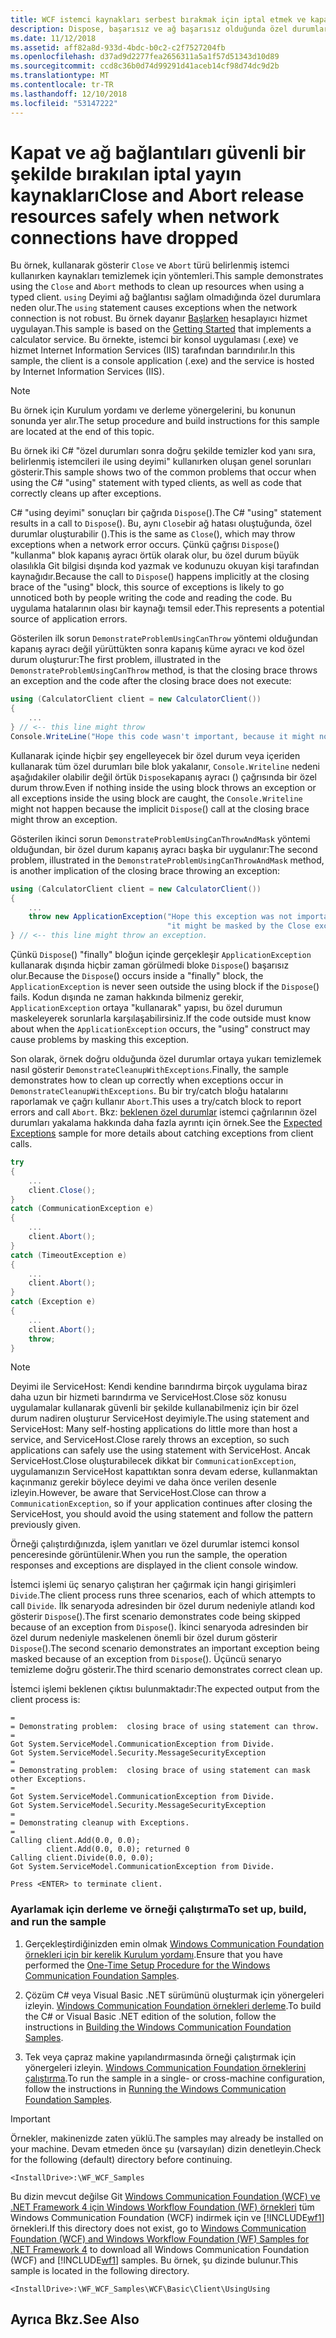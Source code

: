 ```yaml
---
title: WCF istemci kaynakları serbest bırakmak için iptal etmek ve kapatmak kullanın
description: Dispose, başarısız ve ağ başarısız olduğunda özel durumlar. Bu, istenmeyen davranışlara neden olabilir. Bunun yerine, yakın kullanın ve ağ başarısız olduğunda istemci kaynakları serbest bırakmak için İptal.
ms.date: 11/12/2018
ms.assetid: aff82a8d-933d-4bdc-b0c2-c2f7527204fb
ms.openlocfilehash: d37ad9d2277fea2656311a5a1f57d51343d10d89
ms.sourcegitcommit: ccd8c36b0d74d99291d41aceb14cf98d74dc9d2b
ms.translationtype: MT
ms.contentlocale: tr-TR
ms.lasthandoff: 12/10/2018
ms.locfileid: "53147222"
---
```

# <a name="close-and-abort-release-resources-safely-when-network-connections-have-dropped"></a><span data-ttu-id="b6ce7-105">Kapat ve ağ bağlantıları güvenli bir şekilde bırakılan iptal yayın kaynakları</span><span class="sxs-lookup"><span data-stu-id="b6ce7-105">Close and Abort release resources safely when network connections have dropped</span></span>
<span data-ttu-id="b6ce7-106">Bu örnek, kullanarak gösterir `Close` ve `Abort` türü belirlenmiş istemci kullanırken kaynakları temizlemek için yöntemleri.</span><span class="sxs-lookup"><span data-stu-id="b6ce7-106">This sample demonstrates using the `Close` and `Abort` methods to clean up resources when using a typed client.</span></span> <span data-ttu-id="b6ce7-107">`using` Deyimi ağ bağlantısı sağlam olmadığında özel durumlara neden olur.</span><span class="sxs-lookup"><span data-stu-id="b6ce7-107">The `using` statement causes exceptions when the network connection is not robust.</span></span> <span data-ttu-id="b6ce7-108">Bu örnek dayanır [Başlarken](../../../../docs/framework/wcf/samples/getting-started-sample.md) hesaplayıcı hizmet uygulayan.</span><span class="sxs-lookup"><span data-stu-id="b6ce7-108">This sample is based on the [Getting Started](../../../../docs/framework/wcf/samples/getting-started-sample.md) that implements a calculator service.</span></span> <span data-ttu-id="b6ce7-109">Bu örnekte, istemci bir konsol uygulaması (.exe) ve hizmet Internet Information Services (IIS) tarafından barındırılır.</span><span class="sxs-lookup"><span data-stu-id="b6ce7-109">In this sample, the client is a console application (.exe) and the service is hosted by Internet Information Services (IIS).</span></span>  
  
> [!NOTE]
>  <span data-ttu-id="b6ce7-110">Bu örnek için Kurulum yordamı ve derleme yönergelerini, bu konunun sonunda yer alır.</span><span class="sxs-lookup"><span data-stu-id="b6ce7-110">The setup procedure and build instructions for this sample are located at the end of this topic.</span></span>  
  
 <span data-ttu-id="b6ce7-111">Bu örnek iki C# "özel durumları sonra doğru şekilde temizler kod yanı sıra, belirlenmiş istemcileri ile using deyimi" kullanırken oluşan genel sorunları gösterir.</span><span class="sxs-lookup"><span data-stu-id="b6ce7-111">This sample shows two of the common problems that occur when using the C# "using" statement with typed clients, as well as code that correctly cleans up after exceptions.</span></span>  
  
 <span data-ttu-id="b6ce7-112">C# "using deyimi" sonuçları bir çağrıda `Dispose`().</span><span class="sxs-lookup"><span data-stu-id="b6ce7-112">The C# "using" statement results in a call to `Dispose`().</span></span> <span data-ttu-id="b6ce7-113">Bu, aynı `Close`bir ağ hatası oluştuğunda, özel durumlar oluşturabilir ().</span><span class="sxs-lookup"><span data-stu-id="b6ce7-113">This is the same as `Close`(), which may throw exceptions when a network error occurs.</span></span> <span data-ttu-id="b6ce7-114">Çünkü çağrısı `Dispose`() "kullanma" blok kapanış ayracı örtük olarak olur, bu özel durum büyük olasılıkla Git bilgisi dışında kod yazmak ve kodunuzu okuyan kişi tarafından kaynağıdır.</span><span class="sxs-lookup"><span data-stu-id="b6ce7-114">Because the call to `Dispose`() happens implicitly at the closing brace of the "using" block, this source of exceptions is likely to go unnoticed both by people writing the code and reading the code.</span></span> <span data-ttu-id="b6ce7-115">Bu uygulama hatalarının olası bir kaynağı temsil eder.</span><span class="sxs-lookup"><span data-stu-id="b6ce7-115">This represents a potential source of application errors.</span></span>  
  
 <span data-ttu-id="b6ce7-116">Gösterilen ilk sorun `DemonstrateProblemUsingCanThrow` yöntemi olduğundan kapanış ayracı değil yürüttükten sonra kapanış küme ayracı ve kod özel durum oluşturur:</span><span class="sxs-lookup"><span data-stu-id="b6ce7-116">The first problem, illustrated in the `DemonstrateProblemUsingCanThrow` method, is that the closing brace throws an exception and the code after the closing brace does not execute:</span></span>  
  
```csharp   
using (CalculatorClient client = new CalculatorClient())  
{  
    ...  
} // <-- this line might throw  
Console.WriteLine("Hope this code wasn't important, because it might not happen.");  
```  
  
 <span data-ttu-id="b6ce7-117">Kullanarak içinde hiçbir şey engelleyecek bir özel durum veya içeriden kullanarak tüm özel durumları bile blok yakalanır, `Console.Writeline` nedeni aşağıdakiler olabilir değil örtük `Dispose`kapanış ayracı () çağrısında bir özel durum throw.</span><span class="sxs-lookup"><span data-stu-id="b6ce7-117">Even if nothing inside the using block throws an exception or all exceptions inside the using block are caught, the `Console.Writeline` might not happen because the implicit `Dispose`() call at the closing brace might throw an exception.</span></span>  
  
 <span data-ttu-id="b6ce7-118">Gösterilen ikinci sorun `DemonstrateProblemUsingCanThrowAndMask` yöntemi olduğundan, bir özel durum kapanış ayracı başka bir uygulanır:</span><span class="sxs-lookup"><span data-stu-id="b6ce7-118">The second problem, illustrated in the `DemonstrateProblemUsingCanThrowAndMask` method, is another implication of the closing brace throwing an exception:</span></span>  
  
```csharp   
using (CalculatorClient client = new CalculatorClient())  
{  
    ...  
    throw new ApplicationException("Hope this exception was not important, because "+  
                                   "it might be masked by the Close exception.");  
} // <-- this line might throw an exception.  
```  
  
 <span data-ttu-id="b6ce7-119">Çünkü `Dispose`() "finally" bloğun içinde gerçekleşir `ApplicationException` kullanarak dışında hiçbir zaman görülmedi bloke `Dispose`() başarısız olur.</span><span class="sxs-lookup"><span data-stu-id="b6ce7-119">Because the `Dispose`() occurs inside a "finally" block, the `ApplicationException` is never seen outside the using block if the `Dispose`() fails.</span></span> <span data-ttu-id="b6ce7-120">Kodun dışında ne zaman hakkında bilmeniz gerekir, `ApplicationException` ortaya "kullanarak" yapısı, bu özel durumun maskeleyerek sorunlarla karşılaşabilirsiniz.</span><span class="sxs-lookup"><span data-stu-id="b6ce7-120">If the code outside must know about when the `ApplicationException` occurs, the "using" construct may cause problems by masking this exception.</span></span>  
  
 <span data-ttu-id="b6ce7-121">Son olarak, örnek doğru olduğunda özel durumlar ortaya yukarı temizlemek nasıl gösterir `DemonstrateCleanupWithExceptions`.</span><span class="sxs-lookup"><span data-stu-id="b6ce7-121">Finally, the sample demonstrates how to clean up correctly when exceptions occur in `DemonstrateCleanupWithExceptions`.</span></span> <span data-ttu-id="b6ce7-122">Bu bir try/catch bloğu hatalarını raporlamak ve çağrı kullanır `Abort`.</span><span class="sxs-lookup"><span data-stu-id="b6ce7-122">This uses a try/catch block to report errors and call `Abort`.</span></span> <span data-ttu-id="b6ce7-123">Bkz: [beklenen özel durumlar](../../../../docs/framework/wcf/samples/expected-exceptions.md) istemci çağrılarının özel durumları yakalama hakkında daha fazla ayrıntı için örnek.</span><span class="sxs-lookup"><span data-stu-id="b6ce7-123">See the [Expected Exceptions](../../../../docs/framework/wcf/samples/expected-exceptions.md) sample for more details about catching exceptions from client calls.</span></span>  
  
```csharp   
try  
{  
    ...  
    client.Close();  
}  
catch (CommunicationException e)  
{  
    ...  
    client.Abort();  
}  
catch (TimeoutException e)  
{  
    ...  
    client.Abort();  
}  
catch (Exception e)  
{  
    ...  
    client.Abort();  
    throw;  
}  
```  
  
> [!NOTE]
>  <span data-ttu-id="b6ce7-124">Deyimi ile ServiceHost: Kendi kendine barındırma birçok uygulama biraz daha uzun bir hizmeti barındırma ve ServiceHost.Close söz konusu uygulamalar kullanarak güvenli bir şekilde kullanabilmeniz için bir özel durum nadiren oluşturur ServiceHost deyimiyle.</span><span class="sxs-lookup"><span data-stu-id="b6ce7-124">The using statement and ServiceHost: Many self-hosting applications do little more than host a service, and ServiceHost.Close rarely throws an exception, so such applications can safely use the using statement with ServiceHost.</span></span> <span data-ttu-id="b6ce7-125">Ancak ServiceHost.Close oluşturabilecek dikkat bir `CommunicationException`, uygulamanızın ServiceHost kapattıktan sonra devam ederse, kullanmaktan kaçınmanız gerekir böylece deyimi ve daha önce verilen desenle izleyin.</span><span class="sxs-lookup"><span data-stu-id="b6ce7-125">However, be aware that ServiceHost.Close can throw a `CommunicationException`, so if your application continues after closing the ServiceHost, you should avoid the using statement and follow the pattern previously given.</span></span>  
  
 <span data-ttu-id="b6ce7-126">Örneği çalıştırdığınızda, işlem yanıtları ve özel durumlar istemci konsol penceresinde görüntülenir.</span><span class="sxs-lookup"><span data-stu-id="b6ce7-126">When you run the sample, the operation responses and exceptions are displayed in the client console window.</span></span>  
  
 <span data-ttu-id="b6ce7-127">İstemci işlemi üç senaryo çalıştıran her çağırmak için hangi girişimleri `Divide`.</span><span class="sxs-lookup"><span data-stu-id="b6ce7-127">The client process runs three scenarios, each of which attempts to call `Divide`.</span></span> <span data-ttu-id="b6ce7-128">İlk senaryoda adresinden bir özel durum nedeniyle atlandı kod gösterir `Dispose`().</span><span class="sxs-lookup"><span data-stu-id="b6ce7-128">The first scenario demonstrates code being skipped because of an exception from `Dispose`().</span></span> <span data-ttu-id="b6ce7-129">İkinci senaryoda adresinden bir özel durum nedeniyle maskelenen önemli bir özel durum gösterir `Dispose`().</span><span class="sxs-lookup"><span data-stu-id="b6ce7-129">The second scenario demonstrates an important exception being masked because of an exception from `Dispose`().</span></span> <span data-ttu-id="b6ce7-130">Üçüncü senaryo temizleme doğru gösterir.</span><span class="sxs-lookup"><span data-stu-id="b6ce7-130">The third scenario demonstrates correct clean up.</span></span>  
  
 <span data-ttu-id="b6ce7-131">İstemci işlemi beklenen çıktısı bulunmaktadır:</span><span class="sxs-lookup"><span data-stu-id="b6ce7-131">The expected output from the client process is:</span></span>  
  
```  
=  
= Demonstrating problem:  closing brace of using statement can throw.  
=  
Got System.ServiceModel.CommunicationException from Divide.  
Got System.ServiceModel.Security.MessageSecurityException  
=  
= Demonstrating problem:  closing brace of using statement can mask other Exceptions.  
=  
Got System.ServiceModel.CommunicationException from Divide.  
Got System.ServiceModel.Security.MessageSecurityException  
=  
= Demonstrating cleanup with Exceptions.  
=  
Calling client.Add(0.0, 0.0);  
        client.Add(0.0, 0.0); returned 0  
Calling client.Divide(0.0, 0.0);  
Got System.ServiceModel.CommunicationException from Divide.  
  
Press <ENTER> to terminate client.  
```  
  
### <a name="to-set-up-build-and-run-the-sample"></a><span data-ttu-id="b6ce7-132">Ayarlamak için derleme ve örneği çalıştırma</span><span class="sxs-lookup"><span data-stu-id="b6ce7-132">To set up, build, and run the sample</span></span>  
  
1.  <span data-ttu-id="b6ce7-133">Gerçekleştirdiğinizden emin olmak [Windows Communication Foundation örnekleri için bir kerelik Kurulum yordamı](../../../../docs/framework/wcf/samples/one-time-setup-procedure-for-the-wcf-samples.md).</span><span class="sxs-lookup"><span data-stu-id="b6ce7-133">Ensure that you have performed the [One-Time Setup Procedure for the Windows Communication Foundation Samples](../../../../docs/framework/wcf/samples/one-time-setup-procedure-for-the-wcf-samples.md).</span></span>  
  
2.  <span data-ttu-id="b6ce7-134">Çözüm C# veya Visual Basic .NET sürümünü oluşturmak için yönergeleri izleyin. [Windows Communication Foundation örnekleri derleme](../../../../docs/framework/wcf/samples/building-the-samples.md).</span><span class="sxs-lookup"><span data-stu-id="b6ce7-134">To build the C# or Visual Basic .NET edition of the solution, follow the instructions in [Building the Windows Communication Foundation Samples](../../../../docs/framework/wcf/samples/building-the-samples.md).</span></span>  
  
3.  <span data-ttu-id="b6ce7-135">Tek veya çapraz makine yapılandırmasında örneği çalıştırmak için yönergeleri izleyin. [Windows Communication Foundation örneklerini çalıştırma](../../../../docs/framework/wcf/samples/running-the-samples.md).</span><span class="sxs-lookup"><span data-stu-id="b6ce7-135">To run the sample in a single- or cross-machine configuration, follow the instructions in [Running the Windows Communication Foundation Samples](../../../../docs/framework/wcf/samples/running-the-samples.md).</span></span>  
  
> [!IMPORTANT]
>  <span data-ttu-id="b6ce7-136">Örnekler, makinenizde zaten yüklü.</span><span class="sxs-lookup"><span data-stu-id="b6ce7-136">The samples may already be installed on your machine.</span></span> <span data-ttu-id="b6ce7-137">Devam etmeden önce şu (varsayılan) dizin denetleyin.</span><span class="sxs-lookup"><span data-stu-id="b6ce7-137">Check for the following (default) directory before continuing.</span></span>  
>   
>  `<InstallDrive>:\WF_WCF_Samples`  
>   
>  <span data-ttu-id="b6ce7-138">Bu dizin mevcut değilse Git [Windows Communication Foundation (WCF) ve .NET Framework 4 için Windows Workflow Foundation (WF) örnekleri](https://go.microsoft.com/fwlink/?LinkId=150780) tüm Windows Communication Foundation (WCF) indirmek için ve [!INCLUDE[wf1](../../../../includes/wf1-md.md)] örnekleri.</span><span class="sxs-lookup"><span data-stu-id="b6ce7-138">If this directory does not exist, go to [Windows Communication Foundation (WCF) and Windows Workflow Foundation (WF) Samples for .NET Framework 4](https://go.microsoft.com/fwlink/?LinkId=150780) to download all Windows Communication Foundation (WCF) and [!INCLUDE[wf1](../../../../includes/wf1-md.md)] samples.</span></span> <span data-ttu-id="b6ce7-139">Bu örnek, şu dizinde bulunur.</span><span class="sxs-lookup"><span data-stu-id="b6ce7-139">This sample is located in the following directory.</span></span>  
>   
>  `<InstallDrive>:\WF_WCF_Samples\WCF\Basic\Client\UsingUsing`  
  
## <a name="see-also"></a><span data-ttu-id="b6ce7-140">Ayrıca Bkz.</span><span class="sxs-lookup"><span data-stu-id="b6ce7-140">See Also</span></span>
